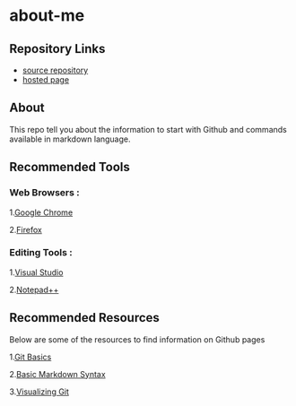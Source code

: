 # about-me

## Repository Links

- [source repository](https://github.com/prasadbobbilla/about-me/edit/master/README.md)
- [hosted page](https://prasadbobbilla.github.io/about-me/)

## About
This repo tell you about the information to start with Github and commands available in markdown language.

## Recommended Tools

### Web Browsers :
1.[Google Chrome](https://www.google.com/chrome/)

2.[Firefox](https://www.mozilla.org/en-US/firefox/)

### Editing Tools :
1.[Visual Studio](https://visualstudio.microsoft.com/downloads/)

2.[Notepad++](https://notepad-plus-plus.org/download/v7.7.1.html)

## Recommended Resources

Below are some of the resources to find information on Github pages

1.[Git Basics](https://www.codecademy.com/learn/learn-git)

2.[Basic Markdown Syntax](https://www.markdownguide.org/basic-syntax/#lists)

3.[Visualizing Git](http://git-school.github.io/visualizing-git/)


